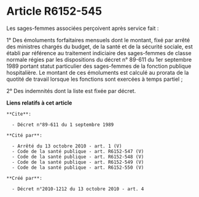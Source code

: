 # Article R6152-545

Les sages-femmes associées perçoivent après service fait : 

1° Des émoluments forfaitaires mensuels dont le montant, fixé par arrêté des ministres chargés du budget, de la santé et de
la sécurité sociale, est établi par référence au traitement indiciaire des sages-femmes de classe normale régies par les
dispositions du décret n° 89-611 du 1er septembre 1989 portant statut particulier des sages-femmes de la fonction publique
hospitalière. Le montant de ces émoluments est calculé au prorata de la quotité de travail lorsque les fonctions sont
exercées à temps partiel ; 

2° Des indemnités dont la liste est fixée par décret.

**Liens relatifs à cet article**

	**Cite**:

	  - Décret n°89-611 du 1 septembre 1989

	**Cité par**:

	  - Arrêté du 13 octobre 2010 - art. 1 (V)
	  - Code de la santé publique - art. R6152-547 (V)
	  - Code de la santé publique - art. R6152-548 (V)
	  - Code de la santé publique - art. R6152-549 (V)
	  - Code de la santé publique - art. R6152-550 (V)

	**Créé par**:

	  - Décret n°2010-1212 du 13 octobre 2010 - art. 4
